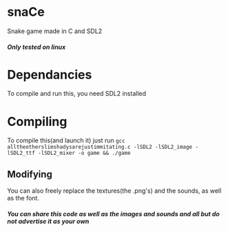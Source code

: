 # snaCe
Snake game made in C and SDL2
##### *Only tested on linux*
# Dependancies
To compile and run this, you need SDL2 installed
# Compiling
To compile this(and launch it) just run
`gcc alltheotherslimshadysarejustimmitating.c -lSDL2 -lSDL2_image -lSDL2_ttf -lSDL2_mixer -o game && ./game`
## Modifying
You can also freely replace the textures(the .png's) and the sounds, as well as the font.
##### You can share this code as well as the images and sounds and all but do not advertise it as your own
